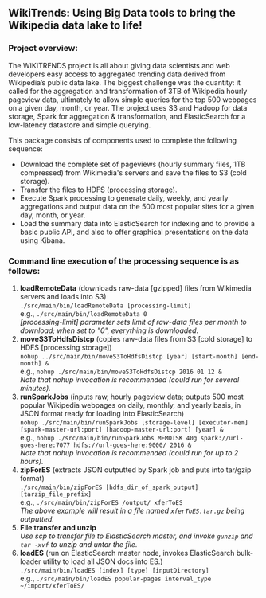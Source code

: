 ## WikiTrends: Using Big Data tools to bring the Wikipedia data lake to life!

### Project overview:
The WIKITRENDS project is all about giving data scientists and web developers easy access to aggregated trending data derived from Wikipedia’s public data lake. The biggest challenge was the quantity: it called for the aggregation and transformation of 3TB of Wikipedia hourly pageview data, ultimately to allow simple queries for the top 500 webpages on a given day, month, or year. The project uses S3 and Hadoop for data storage, Spark for aggregation & transformation, and ElasticSearch for a low-latency datastore and simple querying.

This package consists of components used to complete the following sequence:
* Download the complete set of pageviews (hourly summary files, 1TB compressed) from Wikimedia's servers and save the files to S3 (cold storage).
* Transfer the files to HDFS (processing storage).
* Execute Spark processing to generate daily, weekly, and yearly aggregations and output data on the 500 most popular sites for a given day, month, or year.
* Load the summary data into ElasticSearch for indexing and to provide a basic public API, and also to offer graphical presentations on the data using Kibana.

### Command line execution of the processing sequence is as follows:
1. **loadRemoteData** (downloads raw-data [gzipped] files from Wikimedia servers and loads into S3)  
   `./src/main/bin/loadRemoteData [processing-limit]`  
     e.g., `./src/main/bin/loadRemoteData 0`  
   *[processing-limit] parameter sets limit of raw-data files per month to download; when set to "0", everything is downloaded.*
2. **moveS3ToHdfsDistcp** (copies raw-data files from S3 [cold storage] to HDFS [processing storage])  
   `nohup ../src/main/bin/moveS3ToHdfsDistcp [year] [start-month] [end-month] &`  
     e.g., `nohup ./src/main/bin/moveS3ToHdfsDistcp 2016 01 12 &`  
   *Note that nohup invocation is recommended (could run for several minutes).*
3. **runSparkJobs** (inputs raw, hourly pageview data; outputs 500 most popular Wikipedia webpages on daily, monthly, and yearly basis, in JSON format ready for loading into ElasticSearch)  
   `nohup ./src/main/bin/runSparkJobs [storage-level] [executor-mem] [spark-master-url:port] [hadoop-master-url:port] [year] &`  
     e.g., `nohup ./src/main/bin/runSparkJobs MEMDISK 40g spark://url-goes-here:7077 hdfs://url-goes-here:9000/ 2016 &`  
   *Note that nohup invocation is recommended (could run for up to 2 hours).*
4. **zipForES** (extracts JSON outputted by Spark job and puts into tar/gzip format)  
   `./src/main/bin/zipForES [hdfs_dir_of_spark_output] [tarzip_file_prefix]`  
     e.g., `./src/main/bin/zipForES /output/ xferToES`  
   *The above example will result in a file named `xferToES.tar.gz` being outputted.*
5. **File transfer and unzip**  
   *Use scp to transfer file to ElasticSearch master, and invoke `gunzip` and `tar -xvf` to unzip and untar the file.*
6. **loadES** (run on ElasticSearch master node, invokes ElasticSearch bulk-loader utility to load all JSON docs into ES.)  
   `./src/main/bin/loadES [index] [type] [inputDirectory]`  
     e.g., `./src/main/bin/loadES popular-pages interval_type ~/import/xferToES/`


